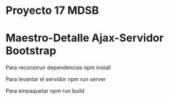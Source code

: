 # Proyecto 17 MDSB 
# Maestro-Detalle Ajax-Servidor Bootstrap

Para reconstruir dependencias
    npm install

Para levantar el servidor
    npm run server

Para empaquetar
    npm run build